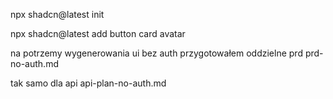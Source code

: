 npx shadcn@latest init

npx shadcn@latest add button card avatar

na potrzemy wygenerowania ui bez auth przygotowałem oddzielne prd prd-no-auth.md

tak samo dla api api-plan-no-auth.md